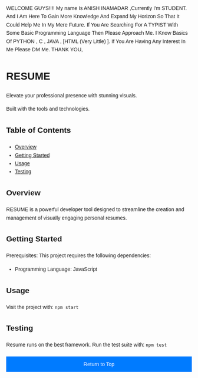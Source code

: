 WELCOME GUYS!!!!
My name Is ANISH INAMADAR ,Currently I'm STUDENT.
And I Am Here To Gain More Knowledge And Expand My Horizon So That It Could Help Me In My Mere Future.
If You Are Searching For A TYPIST With Some Basic Programming Language Then Please Approach Me.
I Know Basics Of PYTHON , C , JAVA , [HTML (Very Little) ].
If You Are Having Any Interest In Me Please DM Me.
THANK YOU,
<!DOCTYPE html>
<html lang="en">
<head>
    <meta charset="UTF-8">
    <meta name="viewport" content="width=device-width, initial-scale=1.0">
    <title>Resume</title>
    <style>
        body { font-family: Arial, sans-serif; line-height: 1.6; }
        #returnToTop { margin-top: 20px; padding: 10px; background: #007BFF; color: #fff; text-align: center; cursor: pointer; }
        #returnToTop:hover { background: #0056b3; }
    </style>
</head>
<body>

<h1>RESUME</h1>
<p>Elevate your professional presence with stunning visuals.</p>
<p>Built with the tools and technologies.</p>

<h2>Table of Contents</h2>
<ul>
    <li><a href="#overview">Overview</a></li>
    <li><a href="#getting-started">Getting Started</a></li>
    <li><a href="#usage">Usage</a></li>
    <li><a href="#testing">Testing</a></li>
</ul>

<h2 id="overview">Overview</h2>
<p>RESUME is a powerful developer tool designed to streamline the creation and management of visually engaging personal resumes.</p>

<h2 id="getting-started">Getting Started</h2>
<p>Prerequisites: This project requires the following dependencies:</p>
<ul>
    <li>Programming Language: JavaScript</li>
</ul>

<h2 id="usage">Usage</h2>
<p>Visit the project with: <code>npm start</code></p>

<h2 id="testing">Testing</h2>
<p>Resume runs on the best framework. Run the test suite with: <code>npm test</code></p>

<!-- Return to Top Button -->
<div id="returnToTop" onclick="scrollToTop()">Return to Top</div>

<script>
    function scrollToTop() {
        window.scrollTo({ top: 0, behavior: 'smooth' });
    }
</script>

</body>
</html>

